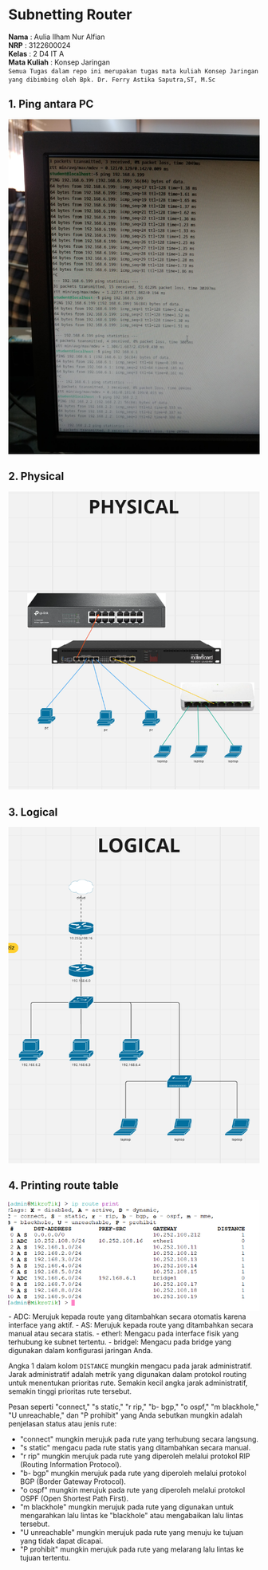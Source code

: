 # Subnetting Router
**Nama** : Aulia Ilham Nur Alfian </br>
**NRP** : 3122600024 </br>
**Kelas** : 2 D4 IT A </br>
**Mata Kuliah** : Konsep Jaringan </br>
`Semua Tugas dalam repo ini merupakan tugas mata kuliah Konsep Jaringan yang dibimbing oleh Bpk. Dr. Ferry Astika Saputra,ST, M.Sc`

## **1. Ping antara PC**
<img src="./assets/ping_antara_pc.jpeg">

## **2. Physical**
<img src="./assets/physical.png">

## **3. Logical**
<img src="./assets/logical.png">

## **4. Printing route table**
<img src="./assets/ip_route_print.png">
- ADC: Merujuk kepada route yang ditambahkan secara otomatis karena interface yang aktif.
- AS: Merujuk kepada route yang ditambahkan secara manual atau secara statis.
- etherl: Mengacu pada interface fisik yang terhubung ke subnet tertentu.
- bridgel: Mengacu pada bridge yang digunakan dalam konfigurasi jaringan Anda.

Angka 1 dalam kolom `DISTANCE` mungkin mengacu pada jarak administratif. Jarak administratif adalah metrik yang digunakan dalam protokol routing untuk menentukan prioritas rute. Semakin kecil angka jarak administratif, semakin tinggi prioritas rute tersebut.

Pesan seperti "connect," "s static," "r rip," "b- bgp," "o ospf," "m blackhole," "U unreachable," dan "P prohibit" yang Anda sebutkan mungkin adalah penjelasan status atau jenis rute:

- "connect" mungkin merujuk pada rute yang terhubung secara langsung.
- "s static" mengacu pada rute statis yang ditambahkan secara manual.
- "r rip" mungkin merujuk pada rute yang diperoleh melalui protokol RIP (Routing Information Protocol).
- "b- bgp" mungkin merujuk pada rute yang diperoleh melalui protokol BGP (Border Gateway Protocol).
- "o ospf" mungkin merujuk pada rute yang diperoleh melalui protokol OSPF (Open Shortest Path First).
- "m blackhole" mungkin merujuk pada rute yang digunakan untuk mengarahkan lalu lintas ke "blackhole" atau mengabaikan lalu lintas tersebut.
- "U unreachable" mungkin merujuk pada rute yang menuju ke tujuan yang tidak dapat dicapai.
- "P prohibit" mungkin merujuk pada rute yang melarang lalu lintas ke tujuan tertentu.

